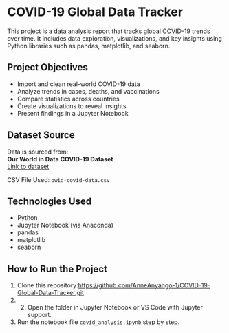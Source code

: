 # COVID-19 Global Data Tracker

This project is a data analysis report that tracks global COVID-19 trends over time. It includes data exploration, visualizations, and key insights using Python libraries such as pandas, matplotlib, and seaborn.

## Project Objectives

- Import and clean real-world COVID-19 data
- Analyze trends in cases, deaths, and vaccinations
- Compare statistics across countries
- Create visualizations to reveal insights
- Present findings in a Jupyter Notebook

## Dataset Source

Data is sourced from:  
**Our World in Data COVID-19 Dataset**  
[Link to dataset](https://covid.ourworldindata.org/data/owid-covid-data.csv)

CSV File Used: `owid-covid-data.csv`

## Technologies Used

- Python
- Jupyter Notebook (via Anaconda)
- pandas
- matplotlib
- seaborn

## How to Run the Project

1. Clone this repository:https://github.com/AnneAnyango-1/COVID-19-Global-Data-Tracker.git
2. 2. Open the folder in Jupyter Notebook or VS Code with Jupyter support.
3. Run the notebook file `covid_analysis.ipynb` step by step.
   

